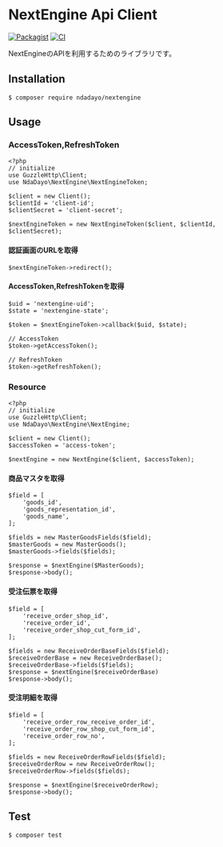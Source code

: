 # NextEngine Api Client

[![Packagist](https://img.shields.io/badge/packagist-v2.0-blue.svg)](https://packagist.org/packages/ndaDayo/nextengine)
[![CI](https://github.com/ndaDayo/nextengine/actions/workflows/ci.yml/badge.svg)](https://github.com/ndaDayo/nextengine/actions/workflows/ci.yml)

NextEngineのAPIを利用するためのライブラリです。

## Installation

```
$ composer require ndadayo/nextengine
```

## Usage

### AccessToken,RefreshToken

```
<?php
// initialize
use GuzzleHttp\Client;
use NdaDayo\NextEngine\NextEngineToken;

$client = new Client();
$clientId = 'client-id';
$clientSecret = 'client-secret';

$nextEngineToken = new NextEngineToken($client, $clientId, $clientSecret);
```

#### 認証画面のURLを取得

```
$nextEngineToken->redirect();
```

#### AccessToken,RefreshTokenを取得

```
$uid = 'nextengine-uid';
$state = 'nextengine-state';

$token = $nextEngineToken->callback($uid, $state);

// AccessToken
$token->getAccessToken();

// RefreshToken
$token->getRefreshToken();
```

### Resource

```
<?php
// initialize
use GuzzleHttp\Client;
use NdaDayo\NextEngine\NextEngine;

$client = new Client();
$accessToken = 'access-token';

$nextEngine = new NextEngine($client, $accessToken);
```

#### 商品マスタを取得

```
$field = [
    'goods_id',
    'goods_representation_id',
    'goods_name',
];

$fields = new MasterGoodsFields($field);
$masterGoods = new MasterGoods();
$masterGoods->fields($fields);

$response = $nextEngine($MasterGoods);
$response->body();
```

#### 受注伝票を取得

```
$field = [
    'receive_order_shop_id',
    'receive_order_id',
    'receive_order_shop_cut_form_id',
];

$fields = new ReceiveOrderBaseFields($field);
$receiveOrderBase = new ReceiveOrderBase();
$receiveOrderBase->fields($fields);
$response = $nextEngine($receiveOrderBase)
$response->body();
```

#### 受注明細を取得

```
$field = [
    'receive_order_row_receive_order_id',
    'receive_order_row_shop_cut_form_id',
    'receive_order_row_no',
];

$fields = new ReceiveOrderRowFields($field);
$receiveOrderRow = new ReceiveOrderRow();
$receiveOrderRow->fields($fields);

$response = $nextEngine($receiveOrderRow);
$response->body();
```

## Test

```
$ composer test
```
